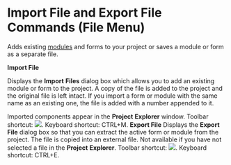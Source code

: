 
# Import File and Export File Commands (File Menu)

Adds existing  [modules](b8bdf64f-5920-1ae9-16d0-b26d09524a30.md) and forms to your project or saves a module or form as a separate file.

 **Import File**

Displays the  **Import** **Files** dialog box which allows you to add an existing module or form to the project. A copy of the file is added to the project and the original file is left intact. If you import a form or module with the same name as an existing one, the file is added with a number appended to it.

Imported components appear in the  **Project** **Explorer** window.
Toolbar shortcut: 
![](../images/tbr_impt_ZA01201709.gif). Keyboard shortcut: CTRL+M.
 **Export File**
Displays the  **Export** **File** dialog box so that you can extract the active form or module from the project. The file is copied into an external file.
Not available if you have not selected a file in the  **Project** **Explorer**.
Toolbar shortcut: 
![](../images/tbr_expt_ZA01201702.gif). Keyboard shortcut: CTRL+E.
